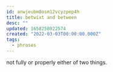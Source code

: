 ```yaml
---
id: anwjeubm8osm12vcyzpep4h
title: betwixt and between
desc: ""
updated: 1658258022574
created: "2022-03-03T00:00:00.000Z"
tags:
  - phrases
---
```


not fully or properly either of two things.

